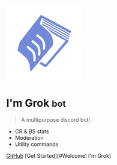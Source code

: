 ![logo](media/dgTICLL.png)

# I'm Grok <small>bot</small>

> A multipurpose discord bot!

- CR & BS stats
- Moderation
- Utility commands

[GitHub](https://github.com/verixx/grokbot/)
[Get Started](#Welcome! I'm Grok)
